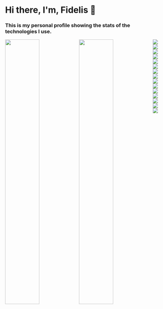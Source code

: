 # Hi there, I'm, Fidelis 👋

### This is my personal profile showing the stats of the technologies I use.


<img align="left" width="47%" src="https://github-readme-stats.vercel.app/api?username=luciofider&show_icons=true&theme=radical"/>

<img align="left" width="47%" src="https://github-readme-stats.vercel.app/api/top-langs/?username=luciofider&layout=compact)](https://github.com/anuraghazra/github-readme-stats"/>


<img align="left" src="https://img.shields.io/badge/Next-black?style=for-the-badge&logo=next.js&logoColor=white"/>

<img align="left" src="https://img.shields.io/badge/MUI-%230081CB.svg?style=for-the-badge&logo=mui&logoColor=white"/>

<img align="left" src="https://img.shields.io/badge/react-%2320232a.svg?style=for-the-badge&logo=react&logoColor=%2361DAFB"/>

<img src="https://img.shields.io/badge/remix-%23000.svg?style=for-the-badge&logo=remix&logoColor=white"/>

<img align="left" src="https://img.shields.io/badge/svelte-%23f1413d.svg?style=for-the-badge&logo=svelte&logoColor=white"/>

<img align="left" src="https://img.shields.io/badge/tailwindcss-%2338B2AC.svg?style=for-the-badge&logo=tailwind-css&logoColor=white"/>

<img align="left" src="https://img.shields.io/badge/SASS-hotpink.svg?style=for-the-badge&logo=SASS&logoColor=white"/>

<img src="https://img.shields.io/badge/React_Router-CA4245?style=for-the-badge&logo=react-router&logoColor=white"/>

<img align="left" src="https://img.shields.io/badge/react_native-%2320232a.svg?style=for-the-badge&logo=react&logoColor=%2361DAFB"/>

<img align="left" src="https://img.shields.io/badge/React%20Hook%20Form-%23EC5990.svg?style=for-the-badge&logo=reacthookform&logoColor=white"/>

<img align="left" src="https://img.shields.io/badge/JWT-black?style=for-the-badge&logo=JSON%20web%20tokens"/>

<img src="https://img.shields.io/badge/Insomnia-black?style=for-the-badge&logo=insomnia&logoColor=5849BE"/>

<img align="left" src="https://img.shields.io/badge/express.js-%23404d59.svg?style=for-the-badge&logo=express&logoColor=%2361DAFB"/>

<img align="left" src="https://img.shields.io/badge/node.js-6DA55F?style=for-the-badge&logo=node.js&logoColor=white"/>

<img align="left" src="https://img.shields.io/badge/mysql-%2300f.svg?style=for-the-badge&logo=mysql&logoColor=white"/>
